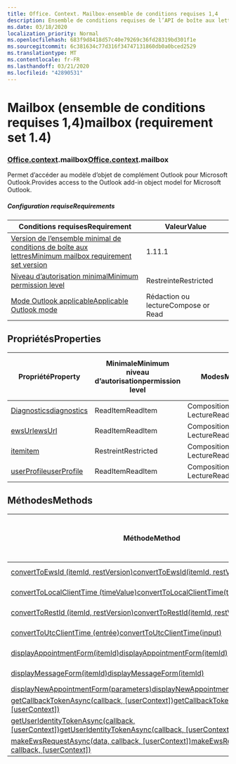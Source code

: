 ```yaml
---
title: Office. Context. Mailbox-ensemble de conditions requises 1,4
description: Ensemble de conditions requises de l’API de boîte aux lettres Outlook 1,4 du modèle objet boîte aux lettres.
ms.date: 03/18/2020
localization_priority: Normal
ms.openlocfilehash: 683f9d8418d57c40e79269c36fd28319bd301f1e
ms.sourcegitcommit: 6c381634c77d316f34747131860db0a0bced2529
ms.translationtype: MT
ms.contentlocale: fr-FR
ms.lasthandoff: 03/21/2020
ms.locfileid: "42890531"
---
```

# <a name="mailbox-requirement-set-14"></a><span data-ttu-id="b2736-103">Mailbox (ensemble de conditions requises 1,4)</span><span class="sxs-lookup"><span data-stu-id="b2736-103">mailbox (requirement set 1.4)</span></span>

### <a name="officecontextmailbox"></a><span data-ttu-id="b2736-104">[Office](office.md)[.context](office.context.md).mailbox</span><span class="sxs-lookup"><span data-stu-id="b2736-104">[Office](office.md)[.context](office.context.md).mailbox</span></span>

<span data-ttu-id="b2736-105">Permet d’accéder au modèle d’objet de complément Outlook pour Microsoft Outlook.</span><span class="sxs-lookup"><span data-stu-id="b2736-105">Provides access to the Outlook add-in object model for Microsoft Outlook.</span></span>

##### <a name="requirements"></a><span data-ttu-id="b2736-106">Configuration requise</span><span class="sxs-lookup"><span data-stu-id="b2736-106">Requirements</span></span>

|<span data-ttu-id="b2736-107">Conditions requises</span><span class="sxs-lookup"><span data-stu-id="b2736-107">Requirement</span></span>| <span data-ttu-id="b2736-108">Valeur</span><span class="sxs-lookup"><span data-stu-id="b2736-108">Value</span></span>|
|---|---|
|[<span data-ttu-id="b2736-109">Version de l’ensemble minimal de conditions de boîte aux lettres</span><span class="sxs-lookup"><span data-stu-id="b2736-109">Minimum mailbox requirement set version</span></span>](../../requirement-sets/outlook-api-requirement-sets.md)| <span data-ttu-id="b2736-110">1.1</span><span class="sxs-lookup"><span data-stu-id="b2736-110">1.1</span></span>|
|[<span data-ttu-id="b2736-111">Niveau d’autorisation minimal</span><span class="sxs-lookup"><span data-stu-id="b2736-111">Minimum permission level</span></span>](../../../outlook/understanding-outlook-add-in-permissions.md)| <span data-ttu-id="b2736-112">Restreinte</span><span class="sxs-lookup"><span data-stu-id="b2736-112">Restricted</span></span>|
|[<span data-ttu-id="b2736-113">Mode Outlook applicable</span><span class="sxs-lookup"><span data-stu-id="b2736-113">Applicable Outlook mode</span></span>](../../../outlook/outlook-add-ins-overview.md#extension-points)| <span data-ttu-id="b2736-114">Rédaction ou lecture</span><span class="sxs-lookup"><span data-stu-id="b2736-114">Compose or Read</span></span>|

## <a name="properties"></a><span data-ttu-id="b2736-115">Propriétés</span><span class="sxs-lookup"><span data-stu-id="b2736-115">Properties</span></span>

| <span data-ttu-id="b2736-116">Propriété</span><span class="sxs-lookup"><span data-stu-id="b2736-116">Property</span></span> | <span data-ttu-id="b2736-117">Minimale</span><span class="sxs-lookup"><span data-stu-id="b2736-117">Minimum</span></span><br><span data-ttu-id="b2736-118">niveau d’autorisation</span><span class="sxs-lookup"><span data-stu-id="b2736-118">permission level</span></span> | <span data-ttu-id="b2736-119">Modes</span><span class="sxs-lookup"><span data-stu-id="b2736-119">Modes</span></span> | <span data-ttu-id="b2736-120">Type de retour</span><span class="sxs-lookup"><span data-stu-id="b2736-120">Return type</span></span> | <span data-ttu-id="b2736-121">Minimale</span><span class="sxs-lookup"><span data-stu-id="b2736-121">Minimum</span></span><br><span data-ttu-id="b2736-122">ensemble de conditions requises</span><span class="sxs-lookup"><span data-stu-id="b2736-122">requirement set</span></span> |
|---|---|---|---|:---:|
| [<span data-ttu-id="b2736-123">Diagnostics</span><span class="sxs-lookup"><span data-stu-id="b2736-123">diagnostics</span></span>](/javascript/api/outlook/office.mailbox?view=outlook-js-1.4#diagnostics) | <span data-ttu-id="b2736-124">ReadItem</span><span class="sxs-lookup"><span data-stu-id="b2736-124">ReadItem</span></span> | <span data-ttu-id="b2736-125">Composition</span><span class="sxs-lookup"><span data-stu-id="b2736-125">Compose</span></span><br><span data-ttu-id="b2736-126">Lecture</span><span class="sxs-lookup"><span data-stu-id="b2736-126">Read</span></span> | [<span data-ttu-id="b2736-127">Diagnostics</span><span class="sxs-lookup"><span data-stu-id="b2736-127">Diagnostics</span></span>](/javascript/api/outlook/office.diagnostics?view=outlook-js-1.4) | [<span data-ttu-id="b2736-128">1.1</span><span class="sxs-lookup"><span data-stu-id="b2736-128">1.1</span></span>](../requirement-set-1.1/outlook-requirement-set-1.1.md) |
| [<span data-ttu-id="b2736-129">ewsUrl</span><span class="sxs-lookup"><span data-stu-id="b2736-129">ewsUrl</span></span>](/javascript/api/outlook/office.mailbox?view=outlook-js-1.4#ewsurl) | <span data-ttu-id="b2736-130">ReadItem</span><span class="sxs-lookup"><span data-stu-id="b2736-130">ReadItem</span></span> | <span data-ttu-id="b2736-131">Composition</span><span class="sxs-lookup"><span data-stu-id="b2736-131">Compose</span></span><br><span data-ttu-id="b2736-132">Lecture</span><span class="sxs-lookup"><span data-stu-id="b2736-132">Read</span></span> | <span data-ttu-id="b2736-133">String</span><span class="sxs-lookup"><span data-stu-id="b2736-133">String</span></span> | [<span data-ttu-id="b2736-134">1.1</span><span class="sxs-lookup"><span data-stu-id="b2736-134">1.1</span></span>](../requirement-set-1.1/outlook-requirement-set-1.1.md) |
| [<span data-ttu-id="b2736-135">item</span><span class="sxs-lookup"><span data-stu-id="b2736-135">item</span></span>](office.context.mailbox.item.md) | <span data-ttu-id="b2736-136">Restreint</span><span class="sxs-lookup"><span data-stu-id="b2736-136">Restricted</span></span> | <span data-ttu-id="b2736-137">Composition</span><span class="sxs-lookup"><span data-stu-id="b2736-137">Compose</span></span><br><span data-ttu-id="b2736-138">Lecture</span><span class="sxs-lookup"><span data-stu-id="b2736-138">Read</span></span> | [<span data-ttu-id="b2736-139">Élément</span><span class="sxs-lookup"><span data-stu-id="b2736-139">Item</span></span>](/javascript/api/outlook/office.item?view=outlook-js-1.4) | [<span data-ttu-id="b2736-140">1.1</span><span class="sxs-lookup"><span data-stu-id="b2736-140">1.1</span></span>](../requirement-set-1.1/outlook-requirement-set-1.1.md) |
| [<span data-ttu-id="b2736-141">userProfile</span><span class="sxs-lookup"><span data-stu-id="b2736-141">userProfile</span></span>](/javascript/api/outlook/office.mailbox?view=outlook-js-1.4#userprofile) | <span data-ttu-id="b2736-142">ReadItem</span><span class="sxs-lookup"><span data-stu-id="b2736-142">ReadItem</span></span> | <span data-ttu-id="b2736-143">Composition</span><span class="sxs-lookup"><span data-stu-id="b2736-143">Compose</span></span><br><span data-ttu-id="b2736-144">Lecture</span><span class="sxs-lookup"><span data-stu-id="b2736-144">Read</span></span> | [<span data-ttu-id="b2736-145">Profil</span><span class="sxs-lookup"><span data-stu-id="b2736-145">UserProfile</span></span>](/javascript/api/outlook/office.userprofile?view=outlook-js-1.4) | [<span data-ttu-id="b2736-146">1.1</span><span class="sxs-lookup"><span data-stu-id="b2736-146">1.1</span></span>](../requirement-set-1.1/outlook-requirement-set-1.1.md) |

## <a name="methods"></a><span data-ttu-id="b2736-147">Méthodes</span><span class="sxs-lookup"><span data-stu-id="b2736-147">Methods</span></span>

| <span data-ttu-id="b2736-148">Méthode</span><span class="sxs-lookup"><span data-stu-id="b2736-148">Method</span></span> | <span data-ttu-id="b2736-149">Minimale</span><span class="sxs-lookup"><span data-stu-id="b2736-149">Minimum</span></span><br><span data-ttu-id="b2736-150">niveau d’autorisation</span><span class="sxs-lookup"><span data-stu-id="b2736-150">permission level</span></span> | <span data-ttu-id="b2736-151">Modes</span><span class="sxs-lookup"><span data-stu-id="b2736-151">Modes</span></span> | <span data-ttu-id="b2736-152">Minimale</span><span class="sxs-lookup"><span data-stu-id="b2736-152">Minimum</span></span><br><span data-ttu-id="b2736-153">ensemble de conditions requises</span><span class="sxs-lookup"><span data-stu-id="b2736-153">requirement set</span></span> |
|---|---|---|:---:|
| [<span data-ttu-id="b2736-154">convertToEwsId (itemId, restVersion)</span><span class="sxs-lookup"><span data-stu-id="b2736-154">convertToEwsId(itemId, restVersion)</span></span>](/javascript/api/outlook/office.mailbox?view=outlook-js-1.4#converttoewsid-itemid--restversion-) | <span data-ttu-id="b2736-155">Restreint</span><span class="sxs-lookup"><span data-stu-id="b2736-155">Restricted</span></span> | <span data-ttu-id="b2736-156">Composition</span><span class="sxs-lookup"><span data-stu-id="b2736-156">Compose</span></span><br><span data-ttu-id="b2736-157">Lecture</span><span class="sxs-lookup"><span data-stu-id="b2736-157">Read</span></span> | [<span data-ttu-id="b2736-158">1.3</span><span class="sxs-lookup"><span data-stu-id="b2736-158">1.3</span></span>](../requirement-set-1.3/outlook-requirement-set-1.3.md) |
| [<span data-ttu-id="b2736-159">convertToLocalClientTime (timeValue)</span><span class="sxs-lookup"><span data-stu-id="b2736-159">convertToLocalClientTime(timeValue)</span></span>](/javascript/api/outlook/office.mailbox?view=outlook-js-1.4#converttolocalclienttime-timevalue-) | <span data-ttu-id="b2736-160">ReadItem</span><span class="sxs-lookup"><span data-stu-id="b2736-160">ReadItem</span></span> | <span data-ttu-id="b2736-161">Composition</span><span class="sxs-lookup"><span data-stu-id="b2736-161">Compose</span></span><br><span data-ttu-id="b2736-162">Lecture</span><span class="sxs-lookup"><span data-stu-id="b2736-162">Read</span></span> | [<span data-ttu-id="b2736-163">1.1</span><span class="sxs-lookup"><span data-stu-id="b2736-163">1.1</span></span>](../requirement-set-1.1/outlook-requirement-set-1.1.md) |
| [<span data-ttu-id="b2736-164">convertToRestId (itemId, restVersion)</span><span class="sxs-lookup"><span data-stu-id="b2736-164">convertToRestId(itemId, restVersion)</span></span>](/javascript/api/outlook/office.mailbox?view=outlook-js-1.4#converttorestid-itemid--restversion-) | <span data-ttu-id="b2736-165">Restreint</span><span class="sxs-lookup"><span data-stu-id="b2736-165">Restricted</span></span> | <span data-ttu-id="b2736-166">Composition</span><span class="sxs-lookup"><span data-stu-id="b2736-166">Compose</span></span><br><span data-ttu-id="b2736-167">Lecture</span><span class="sxs-lookup"><span data-stu-id="b2736-167">Read</span></span> | [<span data-ttu-id="b2736-168">1.3</span><span class="sxs-lookup"><span data-stu-id="b2736-168">1.3</span></span>](../requirement-set-1.3/outlook-requirement-set-1.3.md) |
| [<span data-ttu-id="b2736-169">convertToUtcClientTime (entrée)</span><span class="sxs-lookup"><span data-stu-id="b2736-169">convertToUtcClientTime(input)</span></span>](/javascript/api/outlook/office.mailbox?view=outlook-js-1.4#converttoutcclienttime-input-) | <span data-ttu-id="b2736-170">ReadItem</span><span class="sxs-lookup"><span data-stu-id="b2736-170">ReadItem</span></span> | <span data-ttu-id="b2736-171">Composition</span><span class="sxs-lookup"><span data-stu-id="b2736-171">Compose</span></span><br><span data-ttu-id="b2736-172">Lecture</span><span class="sxs-lookup"><span data-stu-id="b2736-172">Read</span></span> | [<span data-ttu-id="b2736-173">1.1</span><span class="sxs-lookup"><span data-stu-id="b2736-173">1.1</span></span>](../requirement-set-1.1/outlook-requirement-set-1.1.md) |
| [<span data-ttu-id="b2736-174">displayAppointmentForm(itemId)</span><span class="sxs-lookup"><span data-stu-id="b2736-174">displayAppointmentForm(itemId)</span></span>](/javascript/api/outlook/office.mailbox?view=outlook-js-1.4#displayappointmentform-itemid-) | <span data-ttu-id="b2736-175">ReadItem</span><span class="sxs-lookup"><span data-stu-id="b2736-175">ReadItem</span></span> | <span data-ttu-id="b2736-176">Composition</span><span class="sxs-lookup"><span data-stu-id="b2736-176">Compose</span></span><br><span data-ttu-id="b2736-177">Lecture</span><span class="sxs-lookup"><span data-stu-id="b2736-177">Read</span></span> | [<span data-ttu-id="b2736-178">1.1</span><span class="sxs-lookup"><span data-stu-id="b2736-178">1.1</span></span>](../requirement-set-1.1/outlook-requirement-set-1.1.md) |
| [<span data-ttu-id="b2736-179">displayMessageForm(itemId)</span><span class="sxs-lookup"><span data-stu-id="b2736-179">displayMessageForm(itemId)</span></span>](/javascript/api/outlook/office.mailbox?view=outlook-js-1.4#displaymessageform-itemid-) | <span data-ttu-id="b2736-180">ReadItem</span><span class="sxs-lookup"><span data-stu-id="b2736-180">ReadItem</span></span> | <span data-ttu-id="b2736-181">Composition</span><span class="sxs-lookup"><span data-stu-id="b2736-181">Compose</span></span><br><span data-ttu-id="b2736-182">Lecture</span><span class="sxs-lookup"><span data-stu-id="b2736-182">Read</span></span> | [<span data-ttu-id="b2736-183">1.1</span><span class="sxs-lookup"><span data-stu-id="b2736-183">1.1</span></span>](../requirement-set-1.1/outlook-requirement-set-1.1.md) |
| [<span data-ttu-id="b2736-184">displayNewAppointmentForm(parameters)</span><span class="sxs-lookup"><span data-stu-id="b2736-184">displayNewAppointmentForm(parameters)</span></span>](/javascript/api/outlook/office.mailbox?view=outlook-js-1.4#displaynewappointmentform-parameters-) | <span data-ttu-id="b2736-185">ReadItem</span><span class="sxs-lookup"><span data-stu-id="b2736-185">ReadItem</span></span> | <span data-ttu-id="b2736-186">Lecture</span><span class="sxs-lookup"><span data-stu-id="b2736-186">Read</span></span> | [<span data-ttu-id="b2736-187">1.1</span><span class="sxs-lookup"><span data-stu-id="b2736-187">1.1</span></span>](../requirement-set-1.1/outlook-requirement-set-1.1.md) |
| <span data-ttu-id="b2736-188">[getCallbackTokenAsync(callback, [userContext])](/javascript/api/outlook/office.mailbox?view=outlook-js-1.4#getcallbacktokenasync-callback--usercontext-)</span><span class="sxs-lookup"><span data-stu-id="b2736-188">[getCallbackTokenAsync(callback, [userContext])](/javascript/api/outlook/office.mailbox?view=outlook-js-1.4#getcallbacktokenasync-callback--usercontext-)</span></span> | <span data-ttu-id="b2736-189">ReadItem</span><span class="sxs-lookup"><span data-stu-id="b2736-189">ReadItem</span></span> | <span data-ttu-id="b2736-190">Composition</span><span class="sxs-lookup"><span data-stu-id="b2736-190">Compose</span></span><br><span data-ttu-id="b2736-191">Lecture</span><span class="sxs-lookup"><span data-stu-id="b2736-191">Read</span></span> | [<span data-ttu-id="b2736-192">1.3</span><span class="sxs-lookup"><span data-stu-id="b2736-192">1.3</span></span>](../requirement-set-1.3/outlook-requirement-set-1.3.md)<br>[<span data-ttu-id="b2736-193">1.1</span><span class="sxs-lookup"><span data-stu-id="b2736-193">1.1</span></span>](../requirement-set-1.1/outlook-requirement-set-1.1.md) |
| <span data-ttu-id="b2736-194">[getUserIdentityTokenAsync(callback, [userContext])](/javascript/api/outlook/office.mailbox?view=outlook-js-1.4#getuseridentitytokenasync-callback--usercontext-)</span><span class="sxs-lookup"><span data-stu-id="b2736-194">[getUserIdentityTokenAsync(callback, [userContext])](/javascript/api/outlook/office.mailbox?view=outlook-js-1.4#getuseridentitytokenasync-callback--usercontext-)</span></span> | <span data-ttu-id="b2736-195">ReadItem</span><span class="sxs-lookup"><span data-stu-id="b2736-195">ReadItem</span></span> | <span data-ttu-id="b2736-196">Composition</span><span class="sxs-lookup"><span data-stu-id="b2736-196">Compose</span></span><br><span data-ttu-id="b2736-197">Lecture</span><span class="sxs-lookup"><span data-stu-id="b2736-197">Read</span></span> | [<span data-ttu-id="b2736-198">1.1</span><span class="sxs-lookup"><span data-stu-id="b2736-198">1.1</span></span>](../requirement-set-1.1/outlook-requirement-set-1.1.md) |
| <span data-ttu-id="b2736-199">[makeEwsRequestAsync(data, callback, [userContext])](/javascript/api/outlook/office.mailbox?view=outlook-js-1.4#makeewsrequestasync-data--callback--usercontext-)</span><span class="sxs-lookup"><span data-stu-id="b2736-199">[makeEwsRequestAsync(data, callback, [userContext])](/javascript/api/outlook/office.mailbox?view=outlook-js-1.4#makeewsrequestasync-data--callback--usercontext-)</span></span> | <span data-ttu-id="b2736-200">ReadWriteMailbox</span><span class="sxs-lookup"><span data-stu-id="b2736-200">ReadWriteMailbox</span></span> | <span data-ttu-id="b2736-201">Composition</span><span class="sxs-lookup"><span data-stu-id="b2736-201">Compose</span></span><br><span data-ttu-id="b2736-202">Lecture</span><span class="sxs-lookup"><span data-stu-id="b2736-202">Read</span></span> | [<span data-ttu-id="b2736-203">1.1</span><span class="sxs-lookup"><span data-stu-id="b2736-203">1.1</span></span>](../requirement-set-1.1/outlook-requirement-set-1.1.md) |
